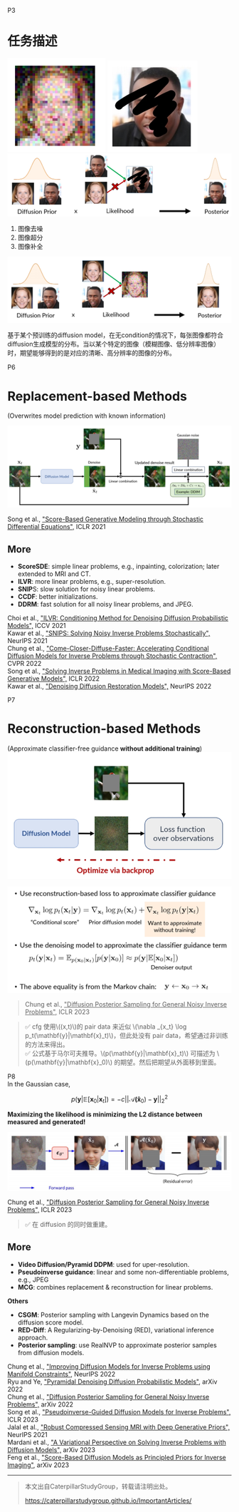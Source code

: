 P3   
# 任务描述

![](../../assets/D3-3.png)  ![](../../assets/D3-4-2.png)![](../../assets/D3-4.png)  

1. 图像去噪
2. 图像超分
3. 图像补全


![](../../assets/D3-3-1.png) 

基于某个预训练的diffusion model，在无condition的情况下，每张图像都符合diffusion生成模型的分布。当以某个特定的图像（模糊图像、低分辨率图像）时，期望能够得到的是对应的清晰、高分辨率的图像的分布。  

P6   
# Replacement-based Methods

(Overwrites model prediction with known information)    

![](../../assets/D3-6.png)  

Song et al., <u>"Score-Based Generative Modeling through Stochastic Differential Equations",</u> ICLR 2021    

## More

 - **ScoreSDE**: simple linear problems, e.g., inpainting, colorization; later extended to MRI and CT.   
 - **ILVR**: more linear problems, e.g., super-resolution.   
 - **SNIP**S: slow solution for noisy linear problems.   
 - **CCDF**: better initializations.    
 - **DDRM**: fast solution for all noisy linear problems, and JPEG.   

Choi et al., <u>"ILVR: Conditioning Method for Denoising Diffusion Probabilistic Models",</u> ICCV 2021       
Kawar et al., <u>"SNIPS: Solving Noisy Inverse Problems Stochastically",</u> NeurIPS 2021   
Chung et al., <u>"Come-Closer-Diffuse-Faster: Accelerating Conditional Diffusion Models for Inverse Problems through Stochastic Contraction",</u> CVPR 2022    
Song et al., <u>"Solving Inverse Problems in Medical Imaging with Score-Based Generative Models",</u> ICLR 2022   
Kawar et al., <u>"Denoising Diffusion Restoration Models",</u> NeurIPS 2022   

P7   
# Reconstruction-based Methods

(Approximate classifier-free guidance **without additional training**)    
![](../../assets/D3-5-2.png)  

![](../../assets/D3-7.png)  

> Chung et al., <u>"Diffusion Posterior Sampling for General Noisy Inverse Problems",</u> ICLR 2023   

> &#x2705; cfg 使用\\((x,t)\\)的 pair data 来近似 \\(\nabla _{x_t} \log p_t(\mathbf{y}|\mathbf{x}_t)\\)，但此处没有 pair data，希望通过非训练的方法来得出。    
> &#x2705; 公式基于马尔可夫推导。\\(p(\mathbf{y}|\mathbf{x}_t)\\) 可描述为 \\(p(\mathbf{y}|\mathbf{x}_0)\\) 的期望。然后把期望从外面移到里面。    

P8    
In the Gaussian case,    

$$
p(\mathbf{y} |\mathbb{E} [\mathbf{x} _ 0|\mathbf{x} _ t])=-c||\mathcal{A} \mathbf{(\hat{x}}  _ 0)-\mathbf{y} ||^2_2
$$

**Maximizing the likelihood is minimizing the L2 distance between measured and generated!**     

![](../../assets/D3-8.png)  

Chung et al., <u>"Diffusion Posterior Sampling for General Noisy Inverse Problems",</u> ICLR 2023    

> &#x2705; 在 diffusion 的同时做重建。    

## More

 - **Video Diffusion/Pyramid DDPM**: used for uper-resolution.      
 - **Pseudoinverse guidance**: linear and some non-differentiable problems, e.g., JPEG
 - **MCG**: combines replacement & reconstruction for linear problems.

**Others**
 - **CSGM**: Posterior sampling with Langevin Dynamics based on the diffusion score model.   
 - **RED-Diff**: A Regularizing-by-Denoising (RED), variational inference approach.   
 - **Posterior sampling**: use RealNVP to approximate posterior samples from diffusion models.   
 
Chung et al., <u>"Improving Diffusion Models for Inverse Problems using Manifold Constraints",</u> NeurIPS 2022   
Ryu and Ye, <u>"Pyramidal Denoising Diffusion Probabilistic Models",</u> arXiv 2022   
Chung et al., <u>"Diffusion Posterior Sampling for General Noisy Inverse Problems",</u> arXiv 2022   
Song et al., <u>"Pseudoinverse-Guided Diffusion Models for Inverse Problems",</u> ICLR 2023   
Jalal et al., <u>"Robust Compressed Sensing MRI with Deep Generative Priors",</u> NeurIPS 2021   
Mardani et al., <u>"A Variational Perspective on Solving Inverse Problems with Diffusion Models",</u> arXiv 2023   
Feng et al., <u>"Score-Based Diffusion Models as Principled Priors for Inverse Imaging",</u> arXiv 2023   

---------------------------------------
> 本文出自CaterpillarStudyGroup，转载请注明出处。
>
> https://caterpillarstudygroup.github.io/ImportantArticles/